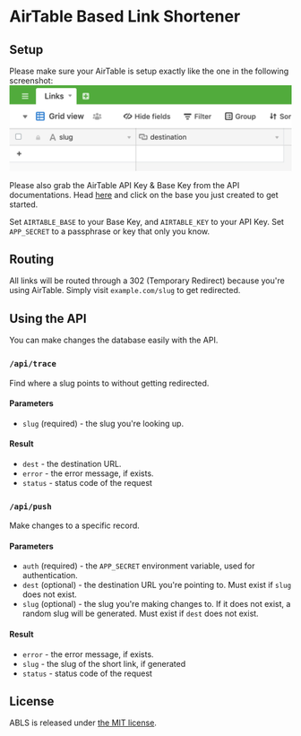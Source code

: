# AirTable Based Link Shortener

## Setup

Please make sure your AirTable is setup exactly like the one in the following screenshot:
![Airtable Setup](docs/airtable_setup.png)

Please also grab the AirTable API Key & Base Key from the API documentations. Head [here](https://airtable.com/api) and click on the base you just created to get started.

Set `AIRTABLE_BASE` to your Base Key, and `AIRTABLE_KEY` to your API Key.
Set `APP_SECRET` to a passphrase or key that only you know.

## Routing

All links will be routed through a 302 (Temporary Redirect) because you're using AirTable. Simply visit `example.com/slug` to get redirected.

## Using the API

You can make changes the database easily with the API.

### `/api/trace`
Find where a slug points to without getting redirected.

#### Parameters
* `slug` (required) - the slug you're looking up.

#### Result
* `dest` - the destination URL.
* `error` - the error message, if exists.
* `status` - status code of the request

### `/api/push`
Make changes to a specific record.

#### Parameters
* `auth` (required) - the `APP_SECRET` environment variable, used for authentication.
* `dest` (optional) - the destination URL you're pointing to. Must exist if `slug` does not exist.
* `slug` (optional) - the slug you're making changes to. If it does not exist, a random slug will be generated. Must exist if `dest` does not exist.

#### Result
* `error` - the error message, if exists.
* `slug` - the slug of the short link, if generated
* `status` - status code of the request

## License

ABLS is released under [the MIT license](LICENSE).